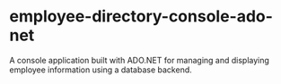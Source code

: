 # employee-directory-console-ado-net
A console application built with ADO.NET for managing and displaying employee information using a database backend.
